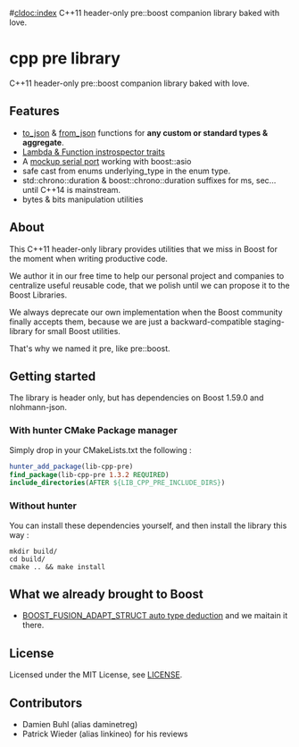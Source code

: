#<cldoc:index>
C++11 header-only pre::boost companion library baked with love.

# cpp pre library 
C++11 header-only pre::boost companion library baked with love.

## Features

  * [to\_json](index.html#pre::json/pre::json::to_json) & [from\_json](index.html#pre::json/pre::json::to_json) functions for **any custom or standard types & aggregate**.
  * [Lambda & Function instrospector traits](index.html#pre::type_traits::function_traits/pre::type_traits::function_traits)
  * A [mockup serial port](index.html#boost::asio::mockup_serial_port_service) working with boost::asio
  * safe cast from enums underlying\_type in the enum type.
  * std::chrono::duration & boost::chrono::duration suffixes for ms, sec... until C++14 is mainstream.
  * bytes & bits manipulation utilities

## About
This C++11 header-only library provides utilities that we miss in Boost for the moment when writing productive code.

We author it in our free time to help our personal project and companies to centralize useful reusable code, that we polish until we can propose it to the Boost Libraries.

We always deprecate our own implementation when the Boost community finally accepts them, because we are just a backward-compatible staging-library for small Boost utilities. 

That's why we named it pre, like pre::boost.

## Getting started
The library is header only, but has dependencies on Boost 1.59.0 and nlohmann-json.

### With hunter CMake Package manager
Simply drop in your CMakeLists.txt the following : 
```cmake
hunter_add_package(lib-cpp-pre)
find_package(lib-cpp-pre 1.3.2 REQUIRED)
include_directories(AFTER ${LIB_CPP_PRE_INCLUDE_DIRS})
```

### Without hunter
You can install these dependencies yourself, and then install the library this way : 
```shell
mkdir build/
cd build/
cmake .. && make install
```

## What we already brought to Boost

- [BOOST\_FUSION\_ADAPT\_STRUCT auto type deduction](http://www.boost.org/doc/libs/release/libs/fusion/doc/html/fusion/adapted/adapt_struct.html) and we maitain it there.

## License
Licensed under the MIT License, see [LICENSE](LICENSE).

## Contributors

- Damien Buhl (alias daminetreg)
- Patrick Wieder (alias linkineo) for his reviews
